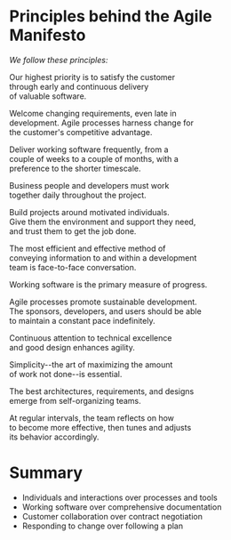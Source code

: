 # Principles behind the Agile Manifesto

_We follow these principles:_

Our highest priority is to satisfy the customer  
through early and continuous delivery  
of valuable software.

Welcome changing requirements, even late in  
development. Agile processes harness change for  
the customer's competitive advantage.

Deliver working software frequently, from a  
couple of weeks to a couple of months, with a  
preference to the shorter timescale.

Business people and developers must work  
together daily throughout the project.

Build projects around motivated individuals.  
Give them the environment and support they need,  
and trust them to get the job done.

The most efficient and effective method of  
conveying information to and within a development  
team is face-to-face conversation.

Working software is the primary measure of progress.

Agile processes promote sustainable development.  
The sponsors, developers, and users should be able  
to maintain a constant pace indefinitely.

Continuous attention to technical excellence  
and good design enhances agility.

Simplicity--the art of maximizing the amount  
of work not done--is essential.

The best architectures, requirements, and designs  
emerge from self-organizing teams.

At regular intervals, the team reflects on how  
to become more effective, then tunes and adjusts  
its behavior accordingly.

# Summary

- Individuals and interactions over processes and tools
- Working software over comprehensive documentation
- Customer collaboration over contract negotiation
- Responding to change over following a plan
